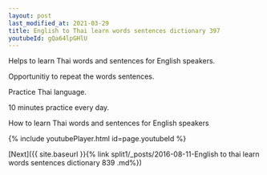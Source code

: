 ```yaml
---
layout: post
last_modified_at: 2021-03-29
title: English to Thai learn words sentences dictionary 397 
youtubeId: gQa64lpGHlU
---
```

 
 
Helps to learn Thai words and sentences for English speakers.

Opportunitiy to repeat the words sentences. 

Practice Thai language. 
 
10 minutes practice every day. 
 
How to learn Thai words and sentences for English speakers 
 
{% include youtubePlayer.html id=page.youtubeId %}
 
 
[Next]({{ site.baseurl }}{% link  split1/_posts/2016-08-11-English to thai learn words sentences dictionary 839 .md%})
 
